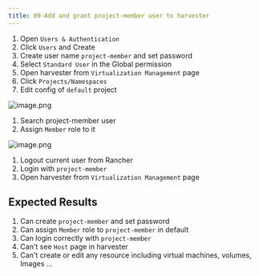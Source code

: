 ```yaml
---
title: 09-Add and grant project-member user to harvester
---
```

1. Open `Users & Authentication` 
1. Click `Users` and Create
1. Create user name `project-member` and set password
1. Select `Standard User` in the Global permission
1. Open harvester from `Virtualization Management` page
1. Click `Projects/Namespaces`
1. Edit config of `default` project

![image.png](https://images.zenhubusercontent.com/61519853321ea20d65443929/25221ce8-909a-4532-85d0-5a1912528f37)

1. Search project-member user
1.  Assign `Member` role to it

![image.png](https://images.zenhubusercontent.com/61519853321ea20d65443929/cac6a089-833c-4d37-b0da-bd0ad08677c1)

1. Logout current user from Rancher 
1. Login with `project-member`
1. Open harvester from `Virtualization Management` page

## Expected Results
1. Can create `project-member` and set password
1. Can assign `Member` role to `project-member` in default
1. Can login correctly with `project-member`
1. Can't see `Host` page in harvester
1. Can't create or edit any resource including virtual machines, volumes, Images ...